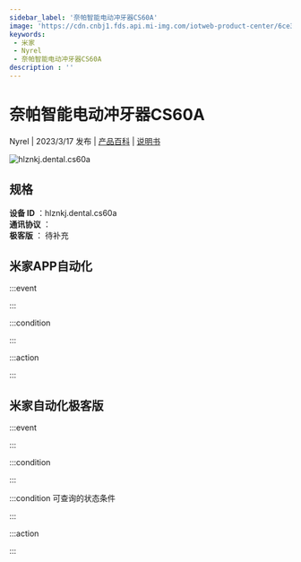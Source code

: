```yaml
---
sidebar_label: '奈帕智能电动冲牙器CS60A'
image: 'https://cdn.cnbj1.fds.api.mi-img.com/iotweb-product-center/6ce36bb8d92c658614825f663624b0ed_1676605566158.png?GalaxyAccessKeyId=AKVGLQWBOVIRQ3XLEW&Expires=9223372036854775807&Signature=yQWk04Mwael9WgBsysSXR30BAU8='
keywords: 
 - 米家
 - Nyrel
 - 奈帕智能电动冲牙器CS60A
description : ''
---
```

# 奈帕智能电动冲牙器CS60A

Nyrel | 2023/3/17 发布 | [产品百科](https://home.mi.com/webapp/content/baike/product/index.html?model=hlznkj.dental.cs60a/) | [说明书](https://home.mi.com/views/introduction.html?model=hlznkj.dental.cs60a&region=cn)

![hlznkj.dental.cs60a](https://cdn.cnbj1.fds.api.mi-img.com/iotweb-product-center/6ce36bb8d92c658614825f663624b0ed_1676605566158.png?GalaxyAccessKeyId=AKVGLQWBOVIRQ3XLEW&Expires=9223372036854775807&Signature=yQWk04Mwael9WgBsysSXR30BAU8=)

## 规格  
> 
**设备 ID** ：hlznkj.dental.cs60a  
**通讯协议** ：  
**极客版**  ： 待补充 


## 米家APP自动化  

:::event  

:::

:::condition  

:::

:::action   

:::

## 米家自动化极客版  

:::event  

:::

:::condition  

:::

:::condition 可查询的状态条件  

:::

:::action  

:::

        
